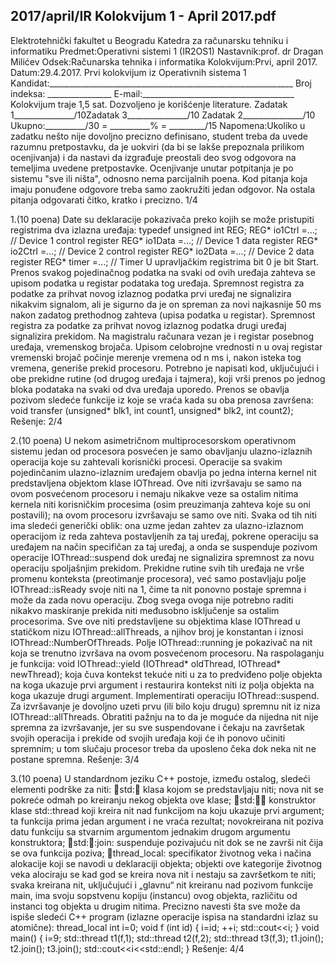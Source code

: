 2017/april/IR Kolokvijum 1 - April 2017.pdf
--------------------------------------------------------------------------------


Elektrotehnički fakultet u Beogradu
Katedra za računarsku tehniku i informatiku
Predmet:Operativni sistemi 1 (IR2OS1)
Nastavnik:prof. dr Dragan Milićev
Odsek:Računarska tehnika i informatika
Kolokvijum:Prvi, april 2017.
Datum:29.4.2017.
Prvi kolokvijum iz Operativnih sistema 1
Kandidat:_____________________________________________________________
Broj indeksa: ________________  E-mail:______________________________________
Kolokvijum traje 1,5 sat. Dozvoljeno je korišćenje literature.
Zadatak 1_______________/10Zadatak 3_______________/10
Zadatak 2_______________/10
Ukupno:__________/30 = __________% = _________/15
Napomena:Ukoliko u zadatku nešto nije dovoljno precizno definisano, student treba da
uvede razumnu pretpostavku, da je uokviri (da bi se lakše prepoznala prilikom ocenjivanja) i
da   nastavi   da   izgrađuje   preostali   deo   svog   odgovora   na   temeljima   uvedene   pretpostavke.
Ocenjivanje unutar potpitanja je po sistemu "sve ili ništa", odnosno nema parcijalnih poena.
Kod pitanja koja imaju ponuđene odgovore treba samo zaokružiti jedan odgovor. Na ostala
pitanja odgovarati čitko, kratko i precizno.
1/4

1.(10 poena)
Date su deklaracije pokazivača preko kojih se može pristupiti registrima dva izlazna uređaja:
typedef unsigned int REG;
REG* io1Ctrl =...;   // Device 1 control register
REG* io1Data =...;   // Device 1 data register
REG* io2Ctrl =...;   // Device 2 control register
REG* io2Data =...;   // Device 2 data register
REG* timer =...;     // Timer
U upravljačkim registrima bit 0 je bit Start. Prenos svakog pojedinačnog podatka na svaki od
ovih uređaja zahteva se upisom podatka u registar podataka tog uređaja. Spremnost registra za
podatke za prihvat novog izlaznog podatka prvi uređaj ne signalizira nikakvim signalom, ali je
sigurno da je on spreman za novi najkasnije 50 ms nakon zadatog prethodnog zahteva (upisa
podatka u registar). Spremnost registra za podatke za prihvat novog izlaznog podatka drugi
uređaj signalizira prekidom.
Na magistralu računara vezan je i registar posebnog uređaja, vremenskog brojača. Upisom
celobrojne vrednosti n u ovaj registar vremenski brojač počinje merenje vremena od n ms i,
nakon isteka tog vremena, generiše prekid procesoru.
Potrebno je napisati kod, uključujući i obe prekidne rutine (od drugog uređaja i tajmera), koji
vrši prenos po jednog bloka podataka na svaki od dva uređaja uporedo. Prenos se obavlja
pozivom sledeće funkcije iz koje se vraća kada su oba prenosa završena:
void transfer (unsigned* blk1, int count1, unsigned* blk2, int count2);
Rešenje:
2/4

2.(10 poena)
U nekom asimetričnom multiprocesorskom operativnom sistemu jedan od procesora posvećen
je samo obavljanju ulazno-izlaznih operacija koje su zahtevali korisnički procesi. Operacije sa
svakim   pojedinčanim   ulazno-izlaznim   uređajem   obavlja   po   jedna   interna   kernel   nit
predstavljena objektom klase  IOThread. Ove niti izvršavaju se samo na ovom posvećenom
procesoru i nemaju nikakve veze sa ostalim nitima kernela niti korisničkim procesima (osim
preuzimanja zahteva koje su oni postavili); na ovom procesoru izvršavaju se samo ove niti.
Svaka od tih niti ima  sledeći generički oblik: ona uzme jedan zahtev za ulazno-izlaznom
operacijom iz reda zahteva postavljenih za taj uređaj, pokrene operaciju sa uređajem na način
specifičan za taj uređaj, a onda se suspenduje pozivom operacije  IOThread::suspend  dok
uređaj ne signalizira spremnost za novu operaciju spoljašnjim prekidom. Prekidne rutine svih
tih uređaja ne vrše promenu konteksta (preotimanje procesora), već samo postavljaju polje
IOThread::isReady  svoje niti na 1, čime ta nit ponovno postaje spremna i može da zada
novu   operaciju.   Zbog   svega   ovoga   nije   potrebno   raditi   nikakvo   maskiranje   prekida   niti
međusobno isključenje sa ostalim procesorima.
Sve   ove   niti   predstavljene   su   objektima   klase    IOThread    u   statičkom   nizu
IOThread::allThreads, a njihov broj je konstantan i iznosi IOThread::NumberOfThreads.
Polje IOThread::running je pokazivač na nit koja se trenutno izvršava na ovom posvećenom
procesoru. Na raspolaganju je funkcija:
void IOThread::yield (IOThread* oldThread, IOThread* newThread);
koja čuva kontekst tekuće niti u za to predviđeno polje objekta na koga ukazuje prvi argument
i restaurira kontekst niti iz polja objekta na koga ukazuje drugi argument.
Implementirati operaciju IOThread::suspend. Za izvršavanje je dovoljno uzeti prvu  (ili bilo
koju drugu) spremnu nit iz niza IOThread::allThreads. Obratiti pažnju na to da je moguće
da nijedna nit nije spremna za izvršavanje, jer su sve suspendovane i čekaju na završetak
svojih operacija i prekide od svojih uređaja koji će ih ponovo učiniti spremnim; u tom slučaju
procesor treba da uposleno čeka dok neka nit ne postane spremna.
Rešenje:
3/4

3.(10 poena)
U standardnom jeziku C++ postoje, između ostalog, sledeći elementi podrške za niti:
std::thread: klasa kojom se predstavljaju niti; nova nit se
pokreće odmah po kreiranju nekog objekta ove klase;
std::thread::thread: konstruktor klase std::thread koji kreira nit nad funkcijom
na koju ukazuje prvi argument; ta funkcija prima jedan argument i ne vraća rezultat;
novokreirana   nit   poziva   datu   funkciju   sa   stvarnim   argumentom   jednakim   drugom
argumentu konstruktora;
std::thread::join:   suspenduje   pozivajuću   nit   dok   se   ne   završi   nit   čija   se   ova
funkcija poziva;
thread_local:   specifikator   životnog   veka   i   načina   alokacije   koji   se   navodi   u
deklaraciji objekta; objekti ove kategorije životnog veka alociraju se kad god se kreira
nova nit i nestaju sa završetkom te niti; svaka kreirana nit, uključujući i „glavnu“ nit
kreiranu   nad   pozivom   funkcije  main,   ima   svoju   sopstvenu   kopiju   (instancu)   ovog
objekta, različitu od instanci tog objekta u drugim nitima.
Precizno  navesti šta sve može  da ispiše sledeći C++ program (izlazne operacije ispisa na
standardni izlaz su atomične):
thread_local int i=0;
void f (int id) {
  i=id;
  ++i;
  std::cout<<i;
}
void main() {
  i=9;
  std::thread t1(f,1);
  std::thread t2(f,2);
  std::thread t3(f,3);
  t1.join();
  t2.join();
  t3.join();
  std::cout<<i<<std::endl;
}
Rešenje:
4/4
